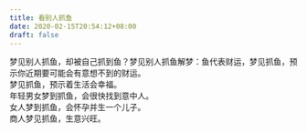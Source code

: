 ```yaml
---
title: 看别人抓鱼
date: 2020-02-15T20:54:12+08:00
draft: false
---
```


梦见别人抓鱼，却被自己抓到鱼？梦见别人抓鱼解梦：鱼代表财运，梦见抓鱼，预示你近期要可能会有意想不到的财运。<br>
梦见抓鱼，预示着生活会幸福。<br>
年轻男女梦到抓鱼，会很快找到意中人。<br>
女人梦到抓鱼，会怀孕并生一个儿子。<br>
商人梦见抓鱼，生意兴旺。<br>
